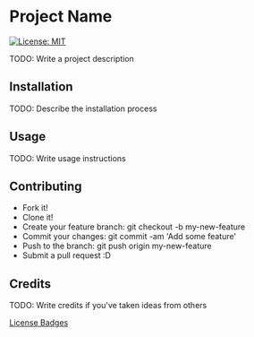 # Project Name
[![License: MIT](https://img.shields.io/badge/License-MIT-yellow.svg)](https://opensource.org/licenses/MIT)

TODO: Write a project description

## Installation

TODO: Describe the installation process

## Usage

TODO: Write usage instructions


## Contributing

* Fork it!
* Clone it!
* Create your feature branch: git checkout -b my-new-feature
* Commit your changes: git commit -am 'Add some feature'
* Push to the branch: git push origin my-new-feature
* Submit a pull request :D

## Credits

TODO: Write credits if you've taken ideas from others

[License Badges](https://gist.github.com/lukas-h/2a5d00690736b4c3a7ba)
